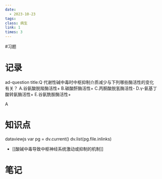 ```yaml
---
date:
  - 2023-10-23
tags:
class: 病生
link: 1
times: 3
--- 
```


#习题


记录
==
ad-question
title:Q
代谢性碱中毒时中枢抑制介质减少与下列哪些酶活性的变化有关？
A.谷氨酸脱羧酶活性+
B.碳酸酐酶活性+
C.丙酮酸脱氢酶活性-
D.γ-氨基丁酸转氨酶活性+
E.谷氨酰胺酶活性+



A


知识点
==
dataviewjs
var pg = dv.current()
dv.list(pg.file.inlinks)

- [[酸碱中毒导致中枢神经系统激动或抑制的机制]]

笔记
==